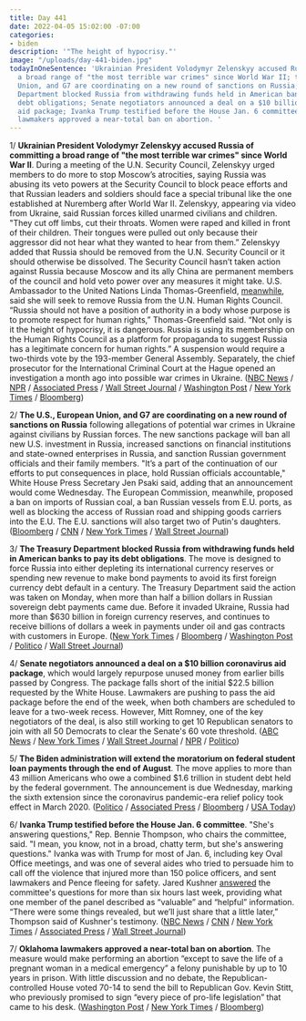 ```yaml
---
title: Day 441
date: 2022-04-05 15:02:00 -07:00
categories:
- biden
description: '"The height of hypocrisy."'
image: "/uploads/day-441-biden.jpg"
todayInOneSentence: 'Ukrainian President Volodymyr Zelenskyy accused Russia of committing
  a broad range of "the most terrible war crimes" since World War II; the U.S., European
  Union, and G7 are coordinating on a new round of sanctions on Russia; the Treasury
  Department blocked Russia from withdrawing funds held in American banks to pay its
  debt obligations; Senate negotiators announced a deal on a $10 billion coronavirus
  aid package; Ivanka Trump testified before the House Jan. 6 committee; and Oklahoma
  lawmakers approved a near-total ban on abortion. '
---
```


1/ **Ukrainian President Volodymyr Zelenskyy accused Russia of committing a broad range of "the most terrible war crimes" since World War II**. During a meeting of the U.N. Security Council, Zelenskyy urged members to do more to stop Moscow’s atrocities, saying Russia was abusing its veto powers at the Security Council to block peace efforts and that Russian leaders and soldiers should face a special tribunal like the one established at Nuremberg after World War II. Zelenskyy, appearing via video from Ukraine, said Russian forces killed unarmed civilians and children. "They cut off limbs, cut their throats. Women were raped and killed in front of their children. Their tongues were pulled out only because their aggressor did not hear what they wanted to hear from them.” Zelenskyy added that Russia should be removed from the U.N. Security Council or it should otherwise be dissolved. The Security Council hasn’t taken action against Russia because Moscow and its ally China are permanent members of the council and hold veto power over any measures it might take. U.S. Ambassador to the United Nations Linda Thomas-Greenfield, [meanwhile](https://www.npr.org/2022/04/04/1090919925/u-s-ambassador-to-the-un-seeks-to-remove-russia-from-the-un-human-rights-council), said she will seek to remove Russia from the U.N. Human Rights Council. “Russia should not have a position of authority in a body whose purpose is to promote respect for human rights,” Thomas-Greenfield said. “Not only is it the height of hypocrisy, it is dangerous. Russia is using its membership on the Human Rights Council as a platform for propaganda to suggest Russia has a legitimate concern for human rights.” A suspension would require a two-thirds vote by the 193-member General Assembly. Separately, the chief prosecutor for the International Criminal Court at the Hague opened an investigation a month ago into possible war crimes in Ukraine. ([NBC News](https://www.nbcnews.com/politics/politics-news/zelenskyy-criticizes-united-nations-inaction-details-atrocities-ukrain-rcna23047) / [NPR](https://www.npr.org/2022/04/05/1091050554/zelenskyy-un-security-council-speech) / [Associated Press](https://apnews.com/article/russia-ukraine-putin-zelenskyy-biden-business-1b84b61ca7b7bf3c31bb856845269efd) / [Wall Street Journal](https://www.wsj.com/articles/ukraines-zelensky-to-address-u-n-with-claims-of-alleged-russian-war-crimes-11649155565) / [Washington Post](https://www.washingtonpost.com/world/2022/04/05/russia-ukraine-war-news-zelensky-live-updates/#link-IC6G4KEGVFBQZGET7IDQNX2NE4) / [New York Times](https://www.nytimes.com/2022/04/05/world/europe/un-security-council-russia-ukraine.html) / [Bloomberg](https://www.bloomberg.com/news/articles/2022-04-05/ukraine-update-civilian-toll-pressures-eu-to-sanction-oil-coal?srnd=premium&sref=MIBMEEoj))

2/ **The U.S., European Union, and G7 are coordinating on a new round of sanctions on Russia** following allegations of potential war crimes in Ukraine against civilians by Russian forces. The new sanctions package will ban all new U.S. investment in Russia, increased sanctions on financial institutions and state-owned enterprises in Russia, and sanction Russian government officials and their family members. "It’s a part of the continuation of our efforts to put consequences in place, hold Russian officials accountable," White House Press Secretary Jen Psaki said, adding that an announcement would come Wednesday. The European Commission, meanwhile, proposed a ban on imports of Russian coal, a ban Russian vessels from E.U. ports, as well as blocking the access of Russian road and shipping goods carriers into the E.U. The E.U. sanctions will also target two of Putin's daughters. ([Bloomberg](https://www.bloomberg.com/news/articles/2022-04-05/u-s-eu-to-announce-new-sanctions-on-russia-hitting-investments?sref=MIBMEEoj) / [CNN](https://www.cnn.com/2022/04/05/politics/russia-sanctions-wednesday/index.html) / [New York Times](https://www.nytimes.com/live/2022/04/05/world/ukraine-russia-war/eu-coal-sanctions-russia) / [Wall Street Journal](https://www.wsj.com/articles/europe-to-propose-fresh-sanctions-on-russia-11649152947))

3/ **The Treasury Department blocked Russia from withdrawing funds held in American banks to pay its debt obligations**. The move is designed to force Russia into either depleting its international currency reserves or spending new revenue to make bond payments to avoid its first foreign currency debt default in a century. The Treasury Department said the action was taken on Monday, when more than half a billion dollars in Russian sovereign debt payments came due. Before it invaded Ukraine, Russia had more than $630 billion in foreign currency reserves, and continues to receive billions of dollars a week in payments under oil and gas contracts with customers in Europe. ([New York Times](https://www.nytimes.com/2022/04/05/business/russia-debt-dollars.html) / [Bloomberg](https://www.bloomberg.com/news/articles/2022-04-05/treasury-cuts-off-russian-reserves-in-the-u-s-as-war-drags-on?sref=MIBMEEoj) / [Washington Post](https://www.washingtonpost.com/us-policy/2022/04/05/russia-default-banks-currency/) / [Politico](https://www.politico.com/news/2022/04/05/treasury-russia-debt-u-s-accounts-00022979) / [Wall Street Journal](https://www.wsj.com/articles/biden-administration-stymies-russia-debt-payments-11649184865))

4/ **Senate negotiators announced a deal on a $10 billion coronavirus aid package**, which would largely repurpose unused money from earlier bills passed by Congress. The package falls short of the initial $22.5 billion requested by the White House. Lawmakers are pushing to pass the aid package before the end of the week, when both chambers are scheduled to leave for a two-week recess. However, Mitt Romney, one of the key negotiators of the deal, is also still working to get 10 Republican senators to join with all 50 Democrats to clear the Senate's 60 vote threshold. ([ABC News](https://abcnews.go.com/Politics/senate-negotiators-strike-deal-10-billion-covid-funding/story?id=83871609) / [New York Times](https://www.nytimes.com/2022/04/04/us/politics/senate-covid-vaccines.html) / [Wall Street Journal](https://www.wsj.com/articles/congressional-negotiators-settle-on-10-billion-for-covid-tests-treatments-11649092836) / [NPR](https://www.npr.org/2022/04/04/1089666567/senators-reach-10-billion-deal-on-covid-funds) / [Politico](https://www.politico.com/news/2022/04/04/senate-strikes-10b-covid-deal-00022729))

5/ **The Biden administration will extend the moratorium on federal student loan payments through the end of August**. The move applies to more than 43 million Americans who owe a combined $1.6 trillion in student debt held by the federal government. The announcement is due Wednesday, marking the sixth extension since the coronavirus pandemic-era relief policy took effect in March 2020. ([Politico](https://www.politico.com/news/2022/04/05/white-house-to-extend-the-student-loan-moratorium-once-again-00023072) / [Associated Press](https://apnews.com/article/student-loan-payment-moratorium-extended-d54907ea99a6745dc9f832435beda751) / [Bloomberg](https://www.bloomberg.com/news/articles/2022-04-05/u-s-eu-to-announce-new-sanctions-on-russia-hitting-investments?sref=MIBMEEoj) / [USA Today](https://www.usatoday.com/story/news/education/2022/04/05/student-loans-biden-payment-pause-forgiveness/6991986001/))

6/ **Ivanka Trump testified before the House Jan. 6 committee**. "She's answering questions," Rep. Bennie Thompson, who chairs the committee, said. "I mean, you know, not in a broad, chatty term, but she's answering questions." Ivanka was with Trump for most of Jan. 6, including key Oval Office meetings, and was one of several aides who tried to persuade him to call off the violence that injured more than 150 police officers, and sent lawmakers and Pence fleeing for safety. Jared Kushner [answered](https://www.nbcnews.com/politics/donald-trump/jared-kushner-interviewed-jan-6-committee-six-hours-rcna22387) the committee's questions for more than six hours last week, providing what one member of the panel described as “valuable” and “helpful” information. “There were some things revealed, but we’ll just share that a little later,” Thompson said of Kushner's testimony. ([NBC News](https://www.nbcnews.com/politics/donald-trump/ivanka-trump-testify-tuesday-house-jan-6-committee-rcna22997) / [CNN](https://www.cnn.com/2022/04/05/politics/ivanka-trump-january-6-meeting/index.html) / [New York Times](https://www.nytimes.com/2022/04/05/us/politics/ivanka-trump-jan-6.html) / [Associated Press](https://apnews.com/article/ivanka-trump-capitol-siege-biden-donald-trump-31ab7ebede0f79e1becd78b33dfc0221) / [Wall Street Journal](https://www.wsj.com/articles/ivanka-trump-to-testify-in-house-probe-of-jan-6-capitol-riot-11649179534))

7/ **Oklahoma lawmakers approved a near-total ban on abortion**. The measure would make performing an abortion “except to save the life of a pregnant woman in a medical emergency” a felony punishable by up to 10 years in prison. With little discussion and no debate, the Republican-controlled House voted 70-14 to send the bill to Republican Gov. Kevin Stitt, who previously promised to sign “every piece of pro-life legislation” that came to his desk. ([Washington Post](https://www.washingtonpost.com/politics/2022/04/05/okla-lawmakers-approve-bill-make-performing-an-abortion-illegal/) / [New York Times](https://www.nytimes.com/2022/04/05/us/oklahoma-near-total-abortion-ban.html) / [Bloomberg](https://www.bloomberg.com/news/articles/2022-04-05/oklahoma-state-house-approves-bill-to-make-abortion-illegal?sref=MIBMEEoj))
